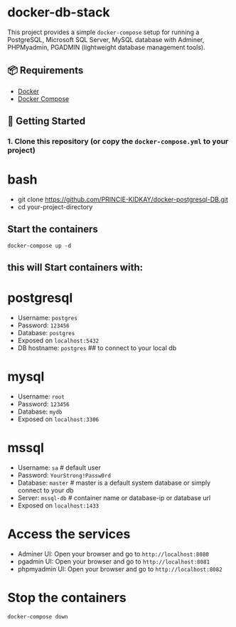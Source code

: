 # docker-db-stack



This project provides a simple `docker-compose` setup for running a PostgreSQL, Microsoft SQL Server, MySQL database with Adminer, PHPMyadmin, PGADMIN (lightweight database management tools).

## 📦 Requirements

- [Docker](https://www.docker.com/get-started)
- [Docker Compose](https://docs.docker.com/compose/install/)

## 🚀 Getting Started

### 1. Clone this repository (or copy the `docker-compose.yml` to your project)

# bash
- git clone https://github.com/PRINCIE-KIDKAY/docker-postgresql-DB.git
- cd your-project-directory


## Start the containers
`docker-compose up -d`

## this will Start containers with:

# postgresql
- Username: `postgres`
- Password: `123456`
- Database: `postgres`
- Exposed on `localhost:5432`
- DB hostname: `postgres` ## to connect to your local db

# mysql
- Username: `root`
- Password: `123456`
- Database: `mydb`
- Exposed on `localhost:3306`

# mssql
- Username: `sa` # default user
- Password: `YourStrong!Passw0rd`
- Database: `master` # master is a default system database or simply connect to your db 
- Server: `mssql-db` # container name or database-ip or database url
- Exposed on `localhost:1433`

# Access the services
- Adminer UI: Open your browser and go to `http://localhost:8080`
- pgadmin UI: Open your browser and go to `http://localhost:8081`
- phpmyadmin UI: Open your browser and go to `http://localhost:8082`

# Stop the containers

`docker-compose down`